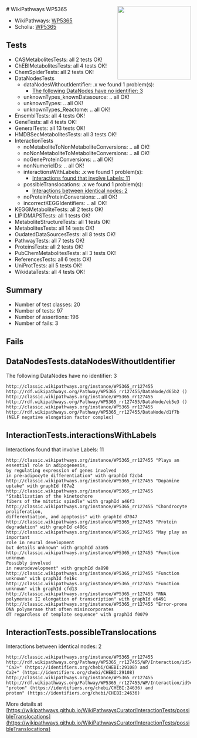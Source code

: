 <img style="float: right; width: 200px" src="https://upload.wikimedia.org/wikipedia/commons/thumb/8/83/Wplogo_with_text_500.png/640px-Wplogo_with_text_500.png" />
# WikiPathways WP5365

* WikiPathways: [WP5365](https://wikipathways.org/pathways/WP5365)
* Scholia: [WP5365](https://scholia.toolforge.org/wikipathways/WP5365)
## Tests
* CASMetabolitesTests: all 2 tests OK!
* ChEBIMetabolitesTests: all 4 tests OK!
* ChemSpiderTests: all 2 tests OK!
* DataNodesTests
    * dataNodesWithoutIdentifier: .x we found 1 problem(s):
        * [The following DataNodes have no identifier: 3](#d2d32fa2)
    * unknownTypes_knownDatasource: .. all OK!
    * unknownTypes: .. all OK!
    * unknownTypes_Reactome: .. all OK!
* EnsemblTests: all 4 tests OK!
* GeneTests: all 4 tests OK!
* GeneralTests: all 13 tests OK!
* HMDBSecMetabolitesTests: all 3 tests OK!
* InteractionTests
    * noMetaboliteToNonMetaboliteConversions: .. all OK!
    * noNonMetaboliteToMetaboliteConversions: .. all OK!
    * noGeneProteinConversions: .. all OK!
    * nonNumericIDs: .. all OK!
    * interactionsWithLabels: .x we found 1 problem(s):
        * [Interactions found that involve Labels: 11](#fe97a8b9)
    * possibleTranslocations: .x we found 1 problem(s):
        * [Interactions between identical nodes: 2](#1c118207)
    * noProteinProteinConversions: .. all OK!
    * incorrectKEGGIdentifiers: .. all OK!
* KEGGMetaboliteTests: all 2 tests OK!
* LIPIDMAPSTests: all 1 tests OK!
* MetaboliteStructureTests: all 1 tests OK!
* MetabolitesTests: all 14 tests OK!
* OudatedDataSourcesTests: all 8 tests OK!
* PathwayTests: all 7 tests OK!
* ProteinsTests: all 2 tests OK!
* PubChemMetabolitesTests: all 3 tests OK!
* ReferencesTests: all 6 tests OK!
* UniProtTests: all 5 tests OK!
* WikidataTests: all 4 tests OK!


## Summary

* Number of test classes: 20
* Number of tests: 97
* Number of assertions: 196
* Number of fails: 3

## Fails

<a name="d2d32fa2" />

## DataNodesTests.dataNodesWithoutIdentifier

The following DataNodes have no identifier: 3
```
http://classic.wikipathways.org/instance/WP5365_rr127455 http://rdf.wikipathways.org/Pathway/WP5365_rr127455/DataNode/d65b2 ()
http://classic.wikipathways.org/instance/WP5365_rr127455 http://rdf.wikipathways.org/Pathway/WP5365_rr127455/DataNode/eb5e3 ()
http://classic.wikipathways.org/instance/WP5365_rr127455 http://rdf.wikipathways.org/Pathway/WP5365_rr127455/DataNode/d1f7b (NELF negative elongation factor complex)
```

<a name="fe97a8b9" />

## InteractionTests.interactionsWithLabels

Interactions found that involve Labels: 11
```
http://classic.wikipathways.org/instance/WP5365_rr127455 "Plays an essential role in adipogenesis, 
by regulating expression of genes involved
in pre-adipocyte differentiation" with graphId f2cb4
http://classic.wikipathways.org/instance/WP5365_rr127455 "Dopamine uptake" with graphId f87a2
http://classic.wikipathways.org/instance/WP5365_rr127455 "Stabilization of the kinetochore
fibers of the mitotic spindle" with graphId a46f3
http://classic.wikipathways.org/instance/WP5365_rr127455 "Chondrocyte proliferation, 
differentiation, and apoptosis" with graphId d7047
http://classic.wikipathways.org/instance/WP5365_rr127455 "Protein degradation" with graphId c406c
http://classic.wikipathways.org/instance/WP5365_rr127455 "May play an important 
role in neural development
but details unknown" with graphId a3a05
http://classic.wikipathways.org/instance/WP5365_rr127455 "Function unknown
Possibly involved 
in neurodevelopment" with graphId da898
http://classic.wikipathways.org/instance/WP5365_rr127455 "Function unknown" with graphId fe16c
http://classic.wikipathways.org/instance/WP5365_rr127455 "Function unknown" with graphId cfd13
http://classic.wikipathways.org/instance/WP5365_rr127455 "RNA polymerase II elongation of transcription" with graphId e6491
http://classic.wikipathways.org/instance/WP5365_rr127455 "Error-prone DNA polymerase that often misincorporates
dT regardless of template sequence" with graphId f0079
```

<a name="1c118207" />

## InteractionTests.possibleTranslocations

Interactions between identical nodes: 2
```
http://classic.wikipathways.org/instance/WP5365_rr127455 http://rdf.wikipathways.org/Pathway/WP5365_rr127455/WP/Interaction/id54eb07a9 "Ca2+" (https://identifiers.org/chebi/CHEBI:29108) and 
Ca2+" (https://identifiers.org/chebi/CHEBI:29108)
http://classic.wikipathways.org/instance/WP5365_rr127455 http://rdf.wikipathways.org/Pathway/WP5365_rr127455/WP/Interaction/id9cafefc4 "proton" (https://identifiers.org/chebi/CHEBI:24636) and 
proton" (https://identifiers.org/chebi/CHEBI:24636)
```

More details at [https://wikipathways.github.io/WikiPathwaysCurator/InteractionTests/possibleTranslocations](https://wikipathways.github.io/WikiPathwaysCurator/InteractionTests/possibleTranslocations)

